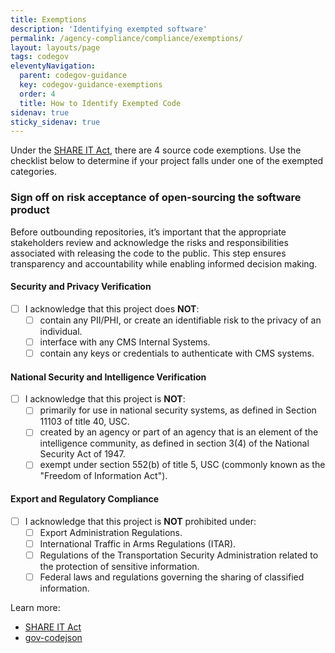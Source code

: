 ```yaml
---
title: Exemptions
description: 'Identifying exempted software'
permalink: /agency-compliance/compliance/exemptions/
layout: layouts/page
tags: codegov
eleventyNavigation:
  parent: codegov-guidance
  key: codegov-guidance-exemptions
  order: 4
  title: How to Identify Exempted Code
sidenav: true
sticky_sidenav: true
---
```


Under the [SHARE IT Act](https://www.congress.gov/bill/118th-congress/house-bill/9566/text/ih#HB45699B7E8734166BE2F6DA2A80F7909), there are 4 source code exemptions. Use the checklist below to determine if your project falls under one of the exempted categories.

### Sign off on risk acceptance of open-sourcing the software product

Before outbounding repositories, it’s important that the appropriate stakeholders review and acknowledge the risks and responsibilities associated with releasing the code to the public. This step ensures transparency and accountability while enabling informed decision making.

#### Security and Privacy Verification
- [ ] I acknowledge that this project does **NOT**:
  - [ ] contain any PII/PHI, or create an identifiable risk to the privacy of an individual.
  - [ ] interface with any CMS Internal Systems. 
  - [ ] contain any keys or credentials to authenticate with CMS systems.

#### National Security and Intelligence Verification
- [ ] I acknowledge that this project is **NOT**:
  - [ ] primarily for use in national security systems, as defined in Section 11103 of title 40, USC.
  - [ ] created by an agency or part of an agency that is an element of the intelligence community, as defined in section 3(4) of the National Security Act of 1947.
  - [ ] exempt under section 552(b) of title 5, USC (commonly known as the "Freedom of Information Act").

#### Export and Regulatory Compliance
- [ ] I acknowledge that this project is **NOT** prohibited under:
  - [ ] Export Administration Regulations.
  - [ ] International Traffic in Arms Regulations (ITAR).
  - [ ] Regulations of the Transportation Security Administration related to the protection of sensitive information.
  - [ ] Federal laws and regulations governing the sharing of classified information.

Learn more: 
- [SHARE IT Act](https://www.congress.gov/bill/118th-congress/house-bill/9566/text/ih#HB45699B7E8734166BE2F6DA2A80F7909)
- [gov-codejson](https://github.com/DSACMS/gov-codejson/blob/main/docs/exemptions.md)

